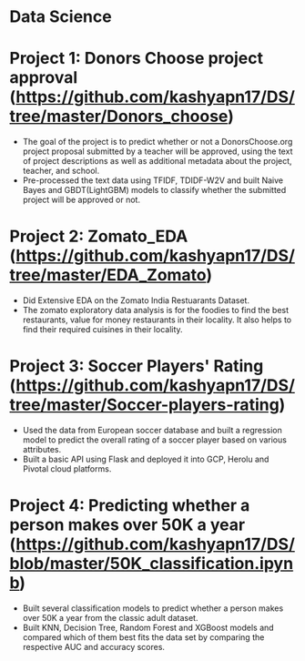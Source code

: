# Data Science

# Project 1: Donors Choose project approval (https://github.com/kashyapn17/DS/tree/master/Donors_choose)
- The goal of the project is to predict whether or not a DonorsChoose.org project proposal submitted by a teacher will be approved, using the text of project descriptions as well as additional metadata about the project, teacher, and school. 
- Pre-processed the text data using TFIDF, TDIDF-W2V and built Naive Bayes and GBDT(LightGBM) models to  classify whether the submitted project will be approved or not.

# Project 2: Zomato_EDA (https://github.com/kashyapn17/DS/tree/master/EDA_Zomato)
- Did Extensive EDA on the Zomato India Restuarants Dataset. 
- The zomato exploratory data analysis is for the foodies to find the best restaurants, value for money restaurants in their locality. It also helps to find their required    cuisines in their locality.

# Project 3: Soccer Players' Rating (https://github.com/kashyapn17/DS/tree/master/Soccer-players-rating)
- Used the data from European soccer database and built a regression model to predict the overall rating of a soccer player based on various attributes.
- Built a basic API using Flask and deployed it into GCP, Herolu and Pivotal cloud platforms.

# Project 4: Predicting whether a person makes over 50K a year (https://github.com/kashyapn17/DS/blob/master/50K_classification.ipynb)
- Built several classification models to predict whether a person makes over 50K a year from the classic adult dataset. 
- Built KNN, Decision Tree, Random Forest and XGBoost models and compared which of them best fits the data set by comparing the respective AUC and accuracy scores.






